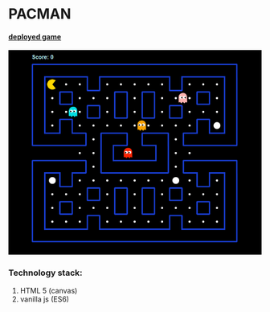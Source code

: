 # PACMAN
#### [deployed game](https://daniil-khlyvniuk.github.io/pacman/)
![](images/screenshot.png)


### Technology stack:
1. HTML 5 (canvas)
2. vanilla js (ES6)
